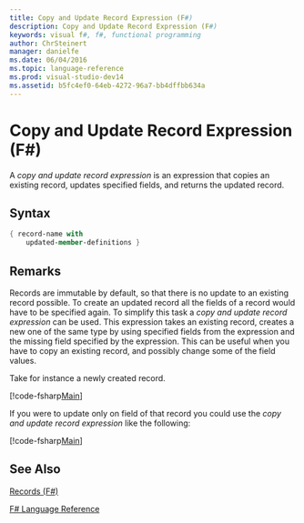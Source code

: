 ```yaml
---
title: Copy and Update Record Expression (F#)
description: Copy and Update Record Expression (F#)
keywords: visual f#, f#, functional programming
author: ChrSteinert
manager: danielfe
ms.date: 06/04/2016
ms.topic: language-reference
ms.prod: visual-studio-dev14
ms.assetid: b5fc4ef0-64eb-4272-96a7-bb4dffbb634a
---
```


# Copy and Update Record Expression (F#)

A *copy and update record expression* is an expression that copies an existing record, updates specified fields, and returns the updated record.


## Syntax

``` fsharp
{ record-name with
    updated-member-definitions }
```

## Remarks
Records are immutable by default, so that there is no update to an existing record possible. To create an updated record all the fields of a record would have to be specified again. To simplify this task a *copy and update record expression* can be used. This expression takes an existing record, creates a new one of the same type by using specified fields from the expression and the missing field specified by the expression.
This can be useful when you have to copy an existing record, and possibly change some of the field values.

Take for instance a newly created record.

[!code-fsharp[Main](snippets/fslangref1/snippet1905.fs)]

If you were to update only on field of that record you could use the *copy and update record expression* like the following:

[!code-fsharp[Main](snippets/fslangref1/snippet1906.fs)]

## See Also
[Records (F&#35;)](records-[fsharp].md)

[F&#35; Language Reference](FSharp-Language-Reference.md)

